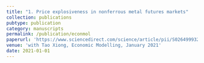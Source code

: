 ```yaml
---
title: "1. Price explosiveness in nonferrous metal futures markets"
collection: publications
pubtype: publication
category: manuscripts
permalink: /publication/econmol
paperurl: 'https://www.sciencedirect.com/science/article/pii/S0264999320311962?via%3Dihub'
venue: 'with Tao Xiong, Economic Modelling, January 2021'
date: 2021-01-01
---
```

